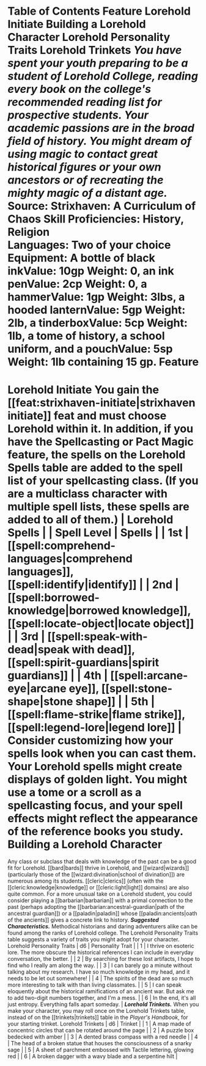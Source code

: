 Table of Contents
Feature
Lorehold Initiate
Building a Lorehold Character
Lorehold Personality Traits
Lorehold Trinkets
***You have spent your youth preparing to be a student of Lorehold College, reading every book on the college's recommended reading list for prospective students. Your academic passions are in the broad field of history. You might dream of using magic to contact great historical figures or your own ancestors or of recreating the mighty magic of a distant age.***
Source: Strixhaven: A Curriculum of Chaos
**Skill Proficiencies:** History, Religion  
**Languages:** Two of your choice  
**Equipment:** A bottle of black inkValue: 10gp Weight: 0, an ink penValue: 2cp Weight: 0, a hammerValue: 1gp Weight: 3lbs, a hooded lanternValue: 5gp Weight: 2lb, a tinderboxValue: 5cp Weight: 1lb, a tome of history, a school uniform, and a pouchValue: 5sp Weight: 1lb containing 15 gp.
Feature
=======
Lorehold Initiate
You gain the [[feat:strixhaven-initiate|strixhaven initiate]] feat and must choose Lorehold within it.
In addition, if you have the Spellcasting or Pact Magic feature, the spells on the Lorehold Spells table are added to the spell list of your spellcasting class. (If you are a multiclass character with multiple spell lists, these spells are added to all of them.)
| Lorehold Spells |
| Spell Level | Spells |
| 1st | [[spell:comprehend-languages|comprehend languages]], [[spell:identify|identify]] |
| 2nd | [[spell:borrowed-knowledge|borrowed knowledge]], [[spell:locate-object|locate object]] |
| 3rd | [[spell:speak-with-dead|speak with dead]], [[spell:spirit-guardians|spirit guardians]] |
| 4th | [[spell:arcane-eye|arcane eye]], [[spell:stone-shape|stone shape]] |
| 5th | [[spell:flame-strike|flame strike]], [[spell:legend-lore|legend lore]] |
Consider customizing how your spells look when you can cast them. Your Lorehold spells might create displays of golden light. You might use a tome or a scroll as a spellcasting focus, and your spell effects might reflect the appearance of the reference books you study.
Building a Lorehold Character
=============================
Any class or subclass that deals with knowledge of the past can be a good fit for Lorehold. [[bard|bards]] thrive in Lorehold, and [[wizard|wizards]] (particularly those of the [[wizard:divination|school of divination]]) are numerous among its students. [[cleric|clerics]] (often with the [[cleric:knowledge|knowledge]] or [[cleric:light|light]] domains) are also quite common.
For a more unusual take on a Lorehold student, you could consider playing a [[barbarian|barbarian]] with a primal connection to the past (perhaps adopting the [[barbarian:ancestral-guardian|path of the ancestral guardian]]) or a [[paladin|paladin]] whose [[paladin:ancients|oath of the ancients]] gives a concrete link to history.
***Suggested Characteristics.*** Methodical historians and daring adventurers alike can be found among the ranks of Lorehold college. The Lorehold Personality Traits table suggests a variety of traits you might adopt for your character.
Lorehold Personality Traits
| d6 | Personality Trait |
| 1 | I thrive on esoteric lore. The more obscure the historical references I can include in everyday conversation, the better. |
| 2 | By searching for these lost artifacts, I hope to find who I really am along the way. |
| 3 | I can barely go a minute without talking about my research. I have so much knowledge in my head, and it needs to be let out somewhere! |
| 4 | The spirits of the dead are so much more interesting to talk with than living classmates. |
| 5 | I can speak eloquently about the historical ramifications of an ancient war. But ask me to add two-digit numbers together, and I'm a mess. |
| 6 | In the end, it's all just entropy. Everything falls apart someday. |
***Lorehold Trinkets.*** When you make your character, you may roll once on the Lorehold Trinkets table, instead of on the [[trinkets|trinkets]] table in the *Player's Handbook*, for your starting trinket.
Lorehold Trinkets
| d6 | Trinket |
| 1 | A map made of concentric circles that can be rotated around the page |
| 2 | A puzzle box bedecked with amber |
| 3 | A dented brass compass with a red needle |
| 4 | The head of a broken statue that houses the consciousness of a snarky sage |
| 5 | A sheet of parchment embossed with Tactile lettering, glowing red |
| 6 | A broken dagger with a wavy blade and a serpentine hilt |